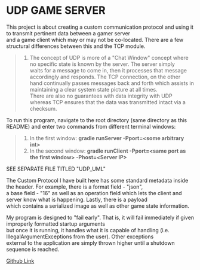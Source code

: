 # UDP GAME SERVER

This project is about creating a custom communication protocol and using it to transmit pertinent data between a gamer server <br />
and a game client which may or may not be co-located. There are a few structural differences between this and the TCP module. <br />
> 1. The concept of UDP is more of a "Chat Window" concept where no specific state is known by the server. The server simply <br />
     waits for a message to come in, then it processes that message accordingly and responds. The TCP connection, on the other <br />
     hand continually passes messages back and forth which assists in maintaining a clear system state picture at all times. <br />
     There are also no guarantees with data integrity with UDP whereas TCP ensures that the data was transmitted intact via a <br />
     checksum.

To run this program, navigate to the root directory (same directory as this README) and enter two commands from different terminal windows:

> 1. In the first window: **gradle runServer -Pport=\<some arbitrary int\>**
>2. In the second window: **gradle runClient -Pport=\<same port as the first window\> -Phost=\<Server IP\>**

SEE SEPARATE FILE TITLED "UDP_UML"

The Custom Protocol I have built here has some standard metadata inside the header. For example, there is a format field - "json", <br />
a base field - "16" as well as an operation field which lets the client and server know what is happening. Lastly, there is a payload <br />
which contains a serialized image as well as other game state information.

My program is designed to "fail early". That is, it will fail immediately if given improperly formatted startup arguments <br />
but once it is running, it handles what it is capable of handling (i.e. IllegalArgumentExceptions from the user). Other exceptions <br />
external to the application are simply thrown higher until a shutdown sequence is reached.

[Github Link](https://github.com/cekraus1/ser321examples/tree/master)
